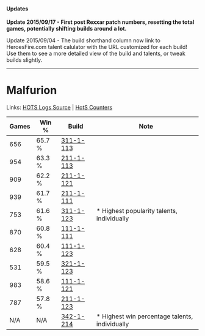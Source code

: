 #### Updates
**Update 2015/09/17 - First post Rexxar patch numbers, resetting the total games, potentially shifting builds around a lot.**

Update 2015/09/04 - The build shorthand column now link to HeroesFire.com talent calulator with the URL customized for each build!  
Use them to see a more detailed view of the build and talents, or tweak builds slightly.

***

# Malfurion

Links: [HOTS Logs Source](https://www.hotslogs.com/Sitewide/HeroDetails?Hero=Malfurion) | [HotS Counters](http://hotscounters.com/#/hero/Malfurion)

Games  | Win %  | Build     | Note
-----  | -----  | -----     | ----
656    | 65.7 % | [311-1-113](http://www.heroesfire.com/hots/talent-calculator/malfurion#o0z9) | 
954    | 63.3 % | [211-1-113](http://www.heroesfire.com/hots/talent-calculator/malfurion#kCq9) | 
909    | 62.2 % | [211-1-121](http://www.heroesfire.com/hots/talent-calculator/malfurion#kCqH) | 
939    | 61.7 % | [211-1-111](http://www.heroesfire.com/hots/talent-calculator/malfurion#kCq7) | 
753    | 61.6 % | [311-1-123](http://www.heroesfire.com/hots/talent-calculator/malfurion#o0zJ) | * Highest popularity talents, individually
870    | 60.8 % | [111-1-111](http://www.heroesfire.com/hots/talent-calculator/malfurion#gOh7) | 
628    | 60.4 % | [111-1-123](http://www.heroesfire.com/hots/talent-calculator/malfurion#gOhJ) | 
531    | 59.5 % | [321-1-123](http://www.heroesfire.com/hots/talent-calculator/malfurion#oPNp) | 
983    | 58.6 % | [111-1-121](http://www.heroesfire.com/hots/talent-calculator/malfurion#gOhH) | 
787    | 57.8 % | [211-1-123](http://www.heroesfire.com/hots/talent-calculator/malfurion#kCqJ) | 
N/A    | N/A    | [342-1-214](http://www.heroesfire.com/hots/talent-calculator/malfurion#pCgU) | * Highest win percentage talents, individually
